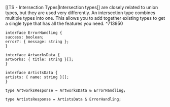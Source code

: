 
[[TS - Intersection Types|Intersection types]] are closely related to union types, but they are used very differently. An intersection type combines multiple types into one. This allows you to add together existing types to get a single type that has all the features you need. ^713950

```TS
interface ErrorHandling {
success: boolean;
error?: { message: string };
}

interface ArtworksData {
artworks: { title: string }[];
}

interface ArtistsData {
artists: { name: string }[];
}

type ArtworksResponse = ArtworksData & ErrorHandling;

type ArtistsResponse = ArtistsData & ErrorHandling;
```



